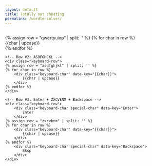 ```yaml
---
layout: default
title: Totally not cheating
permalink: /wordle-solver/
---
```


<div class="template-holder" style="display: none;">
    <table> <!-- So the tr doesn't get deleted for being invalid -->
    <tr class="word-input-row">
        {% for col in (0..4) %}
        <td class="word-char" data-col="{{col}}"></td>
        {% endfor %}
    </tr>
    </table>
</div>
<table class="display-board" id="display-board">
    <!-- The JS will fill this up -->
</table>

<div class="keyboard" id="keyboard">
    <!-- You can't create literal arrays in Liquid, but you can split a string into one -->
    <!-- https://heliumdev.com/blog/create-an-array-in-shopifys-liquid -->
    <!-- Row #1: QWERTYUIOP -->
    <div class="keyboard-row">
    {% assign row = "qwertyuiop" | split: '' %}
    {% for char in row %}
        <div class="keyboard-char" data-key="{{char}}">
            {{char | upcase}}
        </div>
    {% endfor %}
    </div>

    <!-- Row #2: ASDFGHJKL -->
    <div class="keyboard-row">
    {% assign row = "asdfghjkl" | split: '' %}
    {% for char in row %}
        <div class="keyboard-char" data-key="{{char}}">
            {{char | upcase}}
        </div>
    {% endfor %}
    </div>

    <!-- Row #3: Enter + ZXCVBNM + Backspace -->
    <div class="keyboard-row">
        <div class="keyboard-char special-char" data-key="Enter">
            Enter
        </div>
    {% assign row = "zxcvbnm" | split: '' %}
    {% for char in row %}
        <div class="keyboard-char" data-key="{{char}}">
            {{char | upcase}}
        </div>
    {% endfor %}
        <div class="keyboard-char special-char" data-key="Backspace">
            Bksp
        </div>
    </div>
</div>
<link href="/css/wordle.css" rel="stylesheet" type="text/css" media="all">
<script src="/js/wordle/wordle-solver.js" type="text/javascript"></script>
